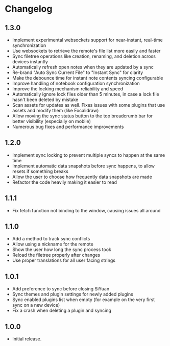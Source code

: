 # Changelog

## 1.3.0

- Implement experimental websockets support for near-instant, real-time synchronization
- Use websockets to retrieve the remote's file list more easily and faster
- Sync filetree operations like creation, renaming, and deletion across devices instantly
- Automatically refresh open notes when they are updated by a sync
- Re-brand "Auto Sync Current File" to "Instant Sync" for clarity
- Make the debounce time for instant note contents syncing configurable
- Improve handling of notebook configuration synchronization
- Improve the locking mechanism reliability and speed
- Automatically ignore lock files older than 5 minutes, in case a lock file hasn't been deleted by mistake
- Scan assets for updates as well. Fixes issues with some plugins that use assets and modify them (like Excalidraw)
- Allow moving the sync status button to the top breadcrumb bar for better visibility (especially on mobile)
- Numerous bug fixes and performance improvements

## 1.2.0

- Implement sync locking to prevent multiple syncs to happen at the same time
- Implement automatic data snapshots before sync happens, to allow resets if something breaks
- Allow the user to choose how frequently data snapshots are made
- Refactor the code heavily making it easier to read

## 1.1.1

- Fix fetch function not binding to the window, causing issues all around

## 1.1.0

- Add a method to track sync conflicts
- Allow using a nickname for the remote
- Show the user how long the sync process took
- Reload the filetree properly after changes
- Use proper translations for all user facing strings

## 1.0.1

- Add preference to sync before closing SiYuan
- Sync themes and plugin settings for newly added plugins
- Sync enabled plugins list when empty (for example on the very first sync on a new device)
- Fix a crash when deleting a plugin and syncing

## 1.0.0

- Initial release.
